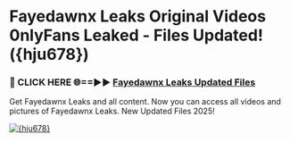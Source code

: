 # Fayedawnx Leaks Original Videos 0nlyFans Leaked - Files Updated! ({hju678})

<h3>🔴 CLICK HERE 🌐==►► <a href="https://tinyurl.com/ms9xzufz" rel="nofollow">Fayedawnx Leaks Updated Files</a></h3>

Get Fayedawnx Leaks and all content. Now you can access all videos and pictures of Fayedawnx Leaks. New Updated Files 2025!

[![{hju678}](https://i.imgur.com/PQ7UWWw.gif)](https://tinyurl.com/ms9xzufz)